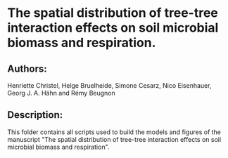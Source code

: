 # The spatial distribution of tree-tree interaction effects on soil microbial biomass and respiration.

## Authors:
Henriette Christel, Helge Bruelheide, Simone Cesarz, Nico Eisenhauer, Georg J. A. Hähn and Rémy Beugnon

## Description:
This folder contains all scripts used to build the models and figures of the manuscript "The spatial distribution of tree-tree interaction effects on soil microbial biomass and respiration".
